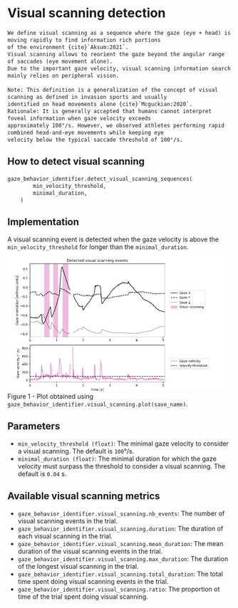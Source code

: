# Visual scanning detection

```{admonition} Visual scanning definition
We define visual scanning as a sequence where the gaze (eye + head) is moving rapidly to find information rich portions 
of the environment {cite}`Aksum:2021`.
Visual scanning allows to reorient the gaze beyond the angular range of saccades (eye movement alone). 
Due to the important gaze velocity, visual scanning information search mainly relies on peripheral vision.

Note: This definition is a generalization of the concept of visual scanning as defined in invasion sports and usually 
identified on head movements alone {cite}`Mcguckian:2020`.
Rationale: It is generally accepted that humans cannot interpret foveal information when gaze velocity exceeds 
approximately 100°/s. However, we observed athletes performing rapid combined head-and-eye movements while keeping eye 
velocity below the typical saccade threshold of 100°/s.
```

## How to detect visual scanning
```python3 
gaze_behavior_identifier.detect_visual_scanning_sequences(
        min_velocity_threshold,
        minimal_duration,
    )
```

## Implementation
A visual scanning event is detected when the gaze velocity is above the `min_velocity_threshold` for longer than the `minimal_duration`.

![visual_scanning_detection.png](../figures/visual_scanning_detection.png)
Figure 1 - Plot obtained using `gaze_behavior_identifier.visual_scanning.plot(save_name)`.

## Parameters
- `min_velocity_threshold (float)`: The minimal gaze velocity to consider a visual scanning. The default is `100`°/s.
- `minimal_duration (float)`: The minimal duration for which the gaze velocity must surpass the threshold to consider a visual scanning. The default is `0.04` s.

## Available visual scanning metrics
- `gaze_behavior_identifier.visual_scanning.nb_events`: The number of visual scanning events in the trial.
- `gaze_behavior_identifier.visual_scanning.duration`: The duration of each visual scanning in the trial.
- `gaze_behavior_identifier.visual_scanning.mean_duration`: The mean duration of the visual scanning events in the trial.
- `gaze_behavior_identifier.visual_scanning.max_duration`: The duration of the longest visual scanning in the trial.
- `gaze_behavior_identifier.visual_scanning.total_duration`: The total time spent doing visual scanning events in the trial.
- `gaze_behavior_identifier.visual_scanning.ratio`: The proportion ot time of the trial spent doing visual scanning.

